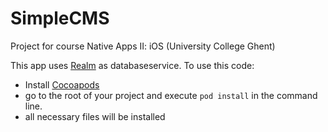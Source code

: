 # SimpleCMS
Project for course Native Apps II: iOS (University College Ghent)

This app uses [Realm](https://realm.io/docs/swift/latest/) as databaseservice. To use this code:
* Install [Cocoapods](https://guides.cocoapods.org/using/getting-started.html)
* go to the root of your project and execute  `pod install` in the command line.
* all necessary files will be installed
